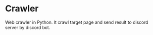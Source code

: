 # Crawler
Web crawler in Python.
It crawl target page and send result to discord server by discord bot.
